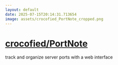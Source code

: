 ```yaml
---
layout: default
date: 2025-07-15T20:14:31.713654
image: assets/crocofied_PortNote_cropped.png
---
```


# [crocofied/PortNote](https://github.com/crocofied/PortNote)

track and organize server ports with a web interface
